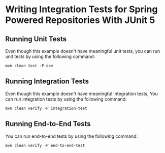 # Writing Integration Tests for Spring Powered Repositories With JUnit 5

## Running Unit Tests

Even though this example doesn't have meaningful unit tests, you can run unit tests by using the following command:

    mvn clean test -P dev

## Running Integration  Tests

Even though this example doesn't have meaningful integration tests, You can run integration tests by using the following command:

    mvn clean verify -P integration-test

## Running End-to-End Tests

You can run end-to-end tests by using the following command:

    mvn clean verify -P end-to-end-test    